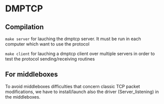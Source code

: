 # DMPTCP

## Compilation

```make server``` for lauching the dmptcp server. It must be run in each computer which want to use the protocol

```make client``` for lauching a dmptcp client over multiple servers in order to test the protocol sending/receiving routines

## For middleboxes

To avoid middleboxes difficulties that concern classic TCP packet modifications, we have to install/launch also the driver (Server_listening) in the middleboxes.
